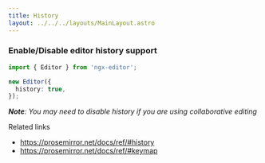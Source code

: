 ```yaml
---
title: History
layout: ../../../layouts/MainLayout.astro
---
```


### Enable/Disable editor history support

```ts
import { Editor } from 'ngx-editor';

new Editor({
  history: true,
});
```

_**Note**: You may need to disable history if you are using collaborative editing_

Related links

- https://prosemirror.net/docs/ref/#history
- https://prosemirror.net/docs/ref/#keymap
